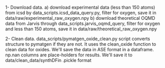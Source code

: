 1- Download data.
a) download experimental data (less than 150 atoms) from icsd by data_scripts.icsd_data_query.py, 
filter for oxygen, save it in data/raw/experimental_raw_oxygen.npy
b) download theoretical OQMD data from Jarvis through data_scripts.jarvis_oqmd_query, 
filter for oxygen and less than 150 atoms, save it in data/raw/theoretical_raw_oxygen.npy

2- Clean data.
data_scripts/pymatgen_oxide_clean.py script converts structure to pymatgen if they are not.
It uses the clean_oxide function to clean data for oxides.
We'll save the data in ASE format in a dataframe. 
np.nan columns are place-holders for results.
We'll save it to data/clean_data/synthDFin .pickle format